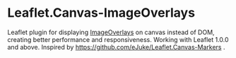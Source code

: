 # Leaflet.Canvas-ImageOverlays
Leaflet plugin for displaying [ImageOverlays](https://leafletjs.com/reference.html#imageoverlay) on canvas instead of DOM, creating better performance and responsiveness. Working with Leaflet 1.0.0 and above. Inspired by https://github.com/eJuke/Leaflet.Canvas-Markers .
